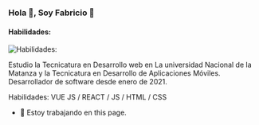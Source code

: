 ### Hola 👋, Soy Fabricio 👋
#### Habilidades:
![Habilidades:](https://arturssmirnovs.github.io/github-profile-readme-generator/images/banner.png)

Estudio la Tecnicatura en Desarrollo web en La universidad Nacional de la Matanza y la Tecnicatura en Desarrollo de Aplicaciones Móviles.
Desarrollador de software desde enero de 2021.


Habilidades: VUE JS / REACT / JS / HTML / CSS

- 🔭 Estoy trabajando en this page. 






